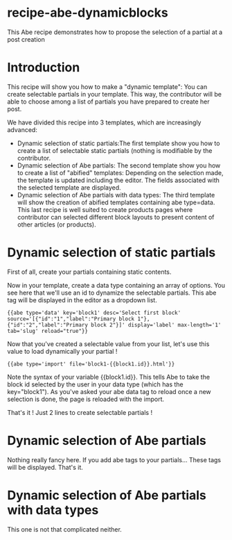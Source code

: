 # recipe-abe-dynamicblocks
This Abe recipe demonstrates how to propose the selection of a partial at a post creation

# Introduction
This recipe will show you how to make a "dynamic template": You can create selectable partials in your template. This way, the contributor will be able to choose among a list of partials you have prepared to create her post.

We have divided this recipe into 3 templates, which are increasingly advanced: 

- Dynamic selection of static partials:The first template show you how to create a list of selectable static partials (nothing is modifiable by the contributor.
- Dynamic selection of Abe partials: The second template show you how to create a list of "abified" templates: Depending on the selection made, the template is updated including the editor. The fields associated with the selected template are displayed.
- Dynamic selection of Abe partials with data types: The third template will show the creation of abified templates containing abe type=data. This last recipe is well suited to create products pages where contributor can selected different block layouts to present content of other articles (or products).

# Dynamic selection of static partials
First of all, create your partials containing static contents.

Now in your template, create a data type containing an array of options. You see here that we'll use an id to dynamize the selectable partials.
This abe tag will be displayed in the editor as a dropdown list.

```
{{abe type='data' key='block1' desc='Select first block' source='[{"id":"1","label":"Primary block 1"}, {"id":"2","label":"Primary block 2"}]' display='label' max-length='1' tab='slug' reload="true"}}
```

Now that you've created a selectable value from your list, let's use this value to load dynamically your partial !

```
{{abe type='import' file='block1-{{block1.id}}.html'}}
```

Note the syntax of your variable {{block1.id}}. This tells Abe to take the block id selected by the user in your data type (which has the key="block1"). As you've asked your abe data tag to reload once a new selection is done, the page is reloaded with the import.

That's it ! Just 2 lines to create selectable partials !

# Dynamic selection of Abe partials
Nothing really fancy here. If you add abe tags to your partials... These tags will be displayed. That's it.

# Dynamic selection of Abe partials with data types
This one is not that complicated neither. 